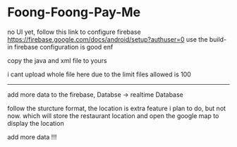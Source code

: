 # Foong-Foong-Pay-Me

no UI yet,
follow this link to configure firebase https://firebase.google.com/docs/android/setup?authuser=0
use the build-in firebase configuration is good enf

copy the java and xml file to yours

i cant upload whole file here due to the limit files allowed is 100


*********
add more data to the firebase, 
Databse -> realtime Database 

follow the sturcture format, the location is extra feature i plan to do, but not now.
which will store the restaurant location and open the google map to display the location

add more data !!!
